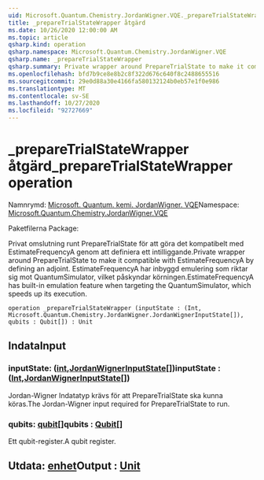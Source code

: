 ```yaml
---
uid: Microsoft.Quantum.Chemistry.JordanWigner.VQE._prepareTrialStateWrapper
title: _prepareTrialStateWrapper åtgärd
ms.date: 10/26/2020 12:00:00 AM
ms.topic: article
qsharp.kind: operation
qsharp.namespace: Microsoft.Quantum.Chemistry.JordanWigner.VQE
qsharp.name: _prepareTrialStateWrapper
qsharp.summary: Private wrapper around PrepareTrialState to make it compatible with EstimateFrequencyA by defining an adjoint. EstimateFrequencyA has built-in emulation feature when targeting the QuantumSimulator, which speeds up its execution.
ms.openlocfilehash: bfd7b9ce8e8b2c8f322d676c640f8c2488655516
ms.sourcegitcommit: 29e0d88a30e4166fa580132124b0eb57e1f0e986
ms.translationtype: MT
ms.contentlocale: sv-SE
ms.lasthandoff: 10/27/2020
ms.locfileid: "92727669"
---
```

# <a name="_preparetrialstatewrapper-operation"></a><span data-ttu-id="5652f-102">_prepareTrialStateWrapper åtgärd</span><span class="sxs-lookup"><span data-stu-id="5652f-102">_prepareTrialStateWrapper operation</span></span>

<span data-ttu-id="5652f-103">Namnrymd: [Microsoft. Quantum. kemi. JordanWigner. VQE](xref:Microsoft.Quantum.Chemistry.JordanWigner.VQE)</span><span class="sxs-lookup"><span data-stu-id="5652f-103">Namespace: [Microsoft.Quantum.Chemistry.JordanWigner.VQE](xref:Microsoft.Quantum.Chemistry.JordanWigner.VQE)</span></span>

<span data-ttu-id="5652f-104">Paketfilerna [](https://nuget.org/packages/)</span><span class="sxs-lookup"><span data-stu-id="5652f-104">Package: [](https://nuget.org/packages/)</span></span>


<span data-ttu-id="5652f-105">Privat omslutning runt PrepareTrialState för att göra det kompatibelt med EstimateFrequencyA genom att definiera ett intilliggande.</span><span class="sxs-lookup"><span data-stu-id="5652f-105">Private wrapper around PrepareTrialState to make it compatible with EstimateFrequencyA by defining an adjoint.</span></span>
<span data-ttu-id="5652f-106">EstimateFrequencyA har inbyggd emulering som riktar sig mot QuantumSimulator, vilket påskyndar körningen.</span><span class="sxs-lookup"><span data-stu-id="5652f-106">EstimateFrequencyA has built-in emulation feature when targeting the QuantumSimulator, which speeds up its execution.</span></span>

```qsharp
operation _prepareTrialStateWrapper (inputState : (Int, Microsoft.Quantum.Chemistry.JordanWigner.JordanWignerInputState[]), qubits : Qubit[]) : Unit
```


## <a name="input"></a><span data-ttu-id="5652f-107">Indata</span><span class="sxs-lookup"><span data-stu-id="5652f-107">Input</span></span>

### <a name="inputstate--intjordanwignerinputstate"></a><span data-ttu-id="5652f-108">inputState: ([int](xref:microsoft.quantum.lang-ref.int),[JordanWignerInputState](xref:Microsoft.Quantum.Chemistry.JordanWigner.JordanWignerInputState)[])</span><span class="sxs-lookup"><span data-stu-id="5652f-108">inputState : ([Int](xref:microsoft.quantum.lang-ref.int),[JordanWignerInputState](xref:Microsoft.Quantum.Chemistry.JordanWigner.JordanWignerInputState)[])</span></span>

<span data-ttu-id="5652f-109">Jordan-Wigner Indatatyp krävs för att PrepareTrialState ska kunna köras.</span><span class="sxs-lookup"><span data-stu-id="5652f-109">The Jordan-Wigner input required for PrepareTrialState to run.</span></span>


### <a name="qubits--qubit"></a><span data-ttu-id="5652f-110">qubits: [qubit](xref:microsoft.quantum.lang-ref.qubit)[]</span><span class="sxs-lookup"><span data-stu-id="5652f-110">qubits : [Qubit](xref:microsoft.quantum.lang-ref.qubit)[]</span></span>

<span data-ttu-id="5652f-111">Ett qubit-register.</span><span class="sxs-lookup"><span data-stu-id="5652f-111">A qubit register.</span></span>



## <a name="output--unit"></a><span data-ttu-id="5652f-112">Utdata: [enhet](xref:microsoft.quantum.lang-ref.unit)</span><span class="sxs-lookup"><span data-stu-id="5652f-112">Output : [Unit](xref:microsoft.quantum.lang-ref.unit)</span></span>

